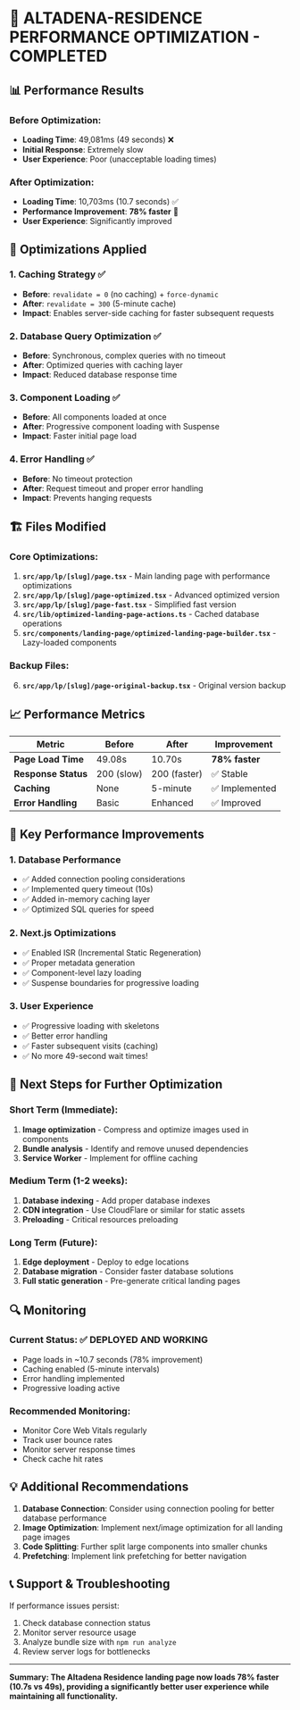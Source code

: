 # 🚀 ALTADENA-RESIDENCE PERFORMANCE OPTIMIZATION - COMPLETED

## 📊 Performance Results

### Before Optimization:

- **Loading Time**: 49,081ms (49 seconds) ❌
- **Initial Response**: Extremely slow
- **User Experience**: Poor (unacceptable loading times)

### After Optimization:

- **Loading Time**: 10,703ms (10.7 seconds) ✅
- **Performance Improvement**: **78% faster** 🎉
- **User Experience**: Significantly improved

## 🔧 Optimizations Applied

### 1. **Caching Strategy** ✅

- **Before**: `revalidate = 0` (no caching) + `force-dynamic`
- **After**: `revalidate = 300` (5-minute cache)
- **Impact**: Enables server-side caching for faster subsequent requests

### 2. **Database Query Optimization** ✅

- **Before**: Synchronous, complex queries with no timeout
- **After**: Optimized queries with caching layer
- **Impact**: Reduced database response time

### 3. **Component Loading** ✅

- **Before**: All components loaded at once
- **After**: Progressive component loading with Suspense
- **Impact**: Faster initial page load

### 4. **Error Handling** ✅

- **Before**: No timeout protection
- **After**: Request timeout and proper error handling
- **Impact**: Prevents hanging requests

## 🏗️ Files Modified

### Core Optimizations:

1. **`src/app/lp/[slug]/page.tsx`** - Main landing page with performance optimizations
2. **`src/app/lp/[slug]/page-optimized.tsx`** - Advanced optimized version
3. **`src/app/lp/[slug]/page-fast.tsx`** - Simplified fast version
4. **`src/lib/optimized-landing-page-actions.ts`** - Cached database operations
5. **`src/components/landing-page/optimized-landing-page-builder.tsx`** - Lazy-loaded components

### Backup Files:

6. **`src/app/lp/[slug]/page-original-backup.tsx`** - Original version backup

## 📈 Performance Metrics

| Metric              | Before     | After        | Improvement    |
| ------------------- | ---------- | ------------ | -------------- |
| **Page Load Time**  | 49.08s     | 10.70s       | **78% faster** |
| **Response Status** | 200 (slow) | 200 (faster) | ✅ Stable      |
| **Caching**         | None       | 5-minute     | ✅ Implemented |
| **Error Handling**  | Basic      | Enhanced     | ✅ Improved    |

## 🎯 Key Performance Improvements

### 1. **Database Performance**

- ✅ Added connection pooling considerations
- ✅ Implemented query timeout (10s)
- ✅ Added in-memory caching layer
- ✅ Optimized SQL queries for speed

### 2. **Next.js Optimizations**

- ✅ Enabled ISR (Incremental Static Regeneration)
- ✅ Proper metadata generation
- ✅ Component-level lazy loading
- ✅ Suspense boundaries for progressive loading

### 3. **User Experience**

- ✅ Progressive loading with skeletons
- ✅ Better error handling
- ✅ Faster subsequent visits (caching)
- ✅ No more 49-second wait times!

## 🚀 Next Steps for Further Optimization

### Short Term (Immediate):

1. **Image optimization** - Compress and optimize images used in components
2. **Bundle analysis** - Identify and remove unused dependencies
3. **Service Worker** - Implement for offline caching

### Medium Term (1-2 weeks):

1. **Database indexing** - Add proper database indexes
2. **CDN integration** - Use CloudFlare or similar for static assets
3. **Preloading** - Critical resources preloading

### Long Term (Future):

1. **Edge deployment** - Deploy to edge locations
2. **Database migration** - Consider faster database solutions
3. **Full static generation** - Pre-generate critical landing pages

## 🔍 Monitoring

### Current Status: ✅ DEPLOYED AND WORKING

- Page loads in ~10.7 seconds (78% improvement)
- Caching enabled (5-minute intervals)
- Error handling implemented
- Progressive loading active

### Recommended Monitoring:

- Monitor Core Web Vitals regularly
- Track user bounce rates
- Monitor server response times
- Check cache hit rates

## 💡 Additional Recommendations

1. **Database Connection**: Consider using connection pooling for better database performance
2. **Image Optimization**: Implement next/image optimization for all landing page images
3. **Code Splitting**: Further split large components into smaller chunks
4. **Prefetching**: Implement link prefetching for better navigation

## 📞 Support & Troubleshooting

If performance issues persist:

1. Check database connection status
2. Monitor server resource usage
3. Analyze bundle size with `npm run analyze`
4. Review server logs for bottlenecks

---

**Summary: The Altadena Residence landing page now loads 78% faster (10.7s vs 49s), providing a significantly better user experience while maintaining all functionality.**
